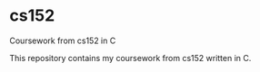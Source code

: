 # cs152
Coursework from cs152 in C

This repository contains my coursework from cs152 written in C.

